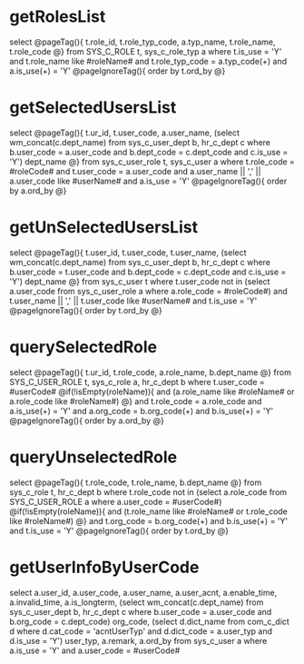 getRolesList
===
select @pageTag(){
	t.role_id, t.role_typ_code, a.typ_name, t.role_name, t.role_code
	@}
  from SYS_C_ROLE t, sys_c_role_typ a
 where t.is_use = 'Y'
   and t.role_name like #roleName#
   and t.role_typ_code = a.typ_code(+)
   and a.is_use(+) = 'Y'
   @pageIgnoreTag(){
 order by t.ord_by
 @}
 
getSelectedUsersList
===
 select @pageTag(){
 		t.ur_id,
       t.user_code,
       a.user_name,
       (select wm_concat(c.dept_name)
          from sys_c_user_dept b, hr_c_dept c
         where b.user_code = a.user_code
           and b.dept_code = c.dept_code
           and c.is_use = 'Y') dept_name
        @}
  from sys_c_user_role t, sys_c_user a
 where t.role_code = #roleCode#
   and t.user_code = a.user_code
   and a.user_name || ',' || a.user_code like #userName#
   and a.is_use = 'Y'
   @pageIgnoreTag(){
 order by a.ord_by
 @}

getUnSelectedUsersList
=== 
select @pageTag(){
		t.user_id,
       t.user_code,
       t.user_name,
       (select wm_concat(c.dept_name)
          from sys_c_user_dept b, hr_c_dept c
         where b.user_code = t.user_code
           and b.dept_code = c.dept_code
           and c.is_use = 'Y') dept_name
       @}
  from sys_c_user t
 where t.user_code not in
       (select a.user_code from sys_c_user_role a where a.role_code = #roleCode#)
   and t.user_name || ',' || t.user_code like #userName#
   and t.is_use = 'Y'
   @pageIgnoreTag(){
 	order by t.ord_by
 @}

querySelectedRole
===
select @pageTag(){
	t.ur_id, t.role_code, a.role_name, b.dept_name
	@}
  from SYS_C_USER_ROLE t, sys_c_role a, hr_c_dept b
 where t.user_code = #userCode#
 @if(!isEmpty(roleName)){
 	and (a.role_name like #roleName# or a.role_code like #roleName#)
 @}
   and t.role_code = a.role_code
   and a.is_use(+) = 'Y'
   and a.org_code = b.org_code(+)
   and b.is_use(+) = 'Y'
@pageIgnoreTag(){
 order by a.ord_by
@}

queryUnselectedRole
===
select @pageTag(){
	t.role_code, t.role_name, b.dept_name
@}
  from sys_c_role t, hr_c_dept b
 where t.role_code not in (select a.role_code
                             from SYS_C_USER_ROLE a
                            where a.user_code = #userCode#)
 @if(!isEmpty(roleName)){
 	and (t.role_name like #roleName# or t.role_code like #roleName#)
 @}
   and t.org_code = b.org_code(+)
   and b.is_use(+) = 'Y'
   and t.is_use = 'Y'
@pageIgnoreTag(){
 order by t.ord_by
@}

getUserInfoByUserCode
===
select a.user_id,
       a.user_code,
       a.user_name,
       a.user_acnt,
       a.enable_time,
       a.invalid_time,
       a.is_longterm,
       (select wm_concat(c.dept_name)
          from sys_c_user_dept b, hr_c_dept c
         where b.user_code = a.user_code
           and b.org_code = c.dept_code) org_code,
       (select d.dict_name
          from com_c_dict d
         where d.cat_code = 'acntUserTyp'
           and d.dict_code = a.user_typ
           and d.is_use = 'Y') user_typ,
       a.remark,
       a.ord_by
  from sys_c_user a
 where a.is_use = 'Y'
   and a.user_code = #userCode#
